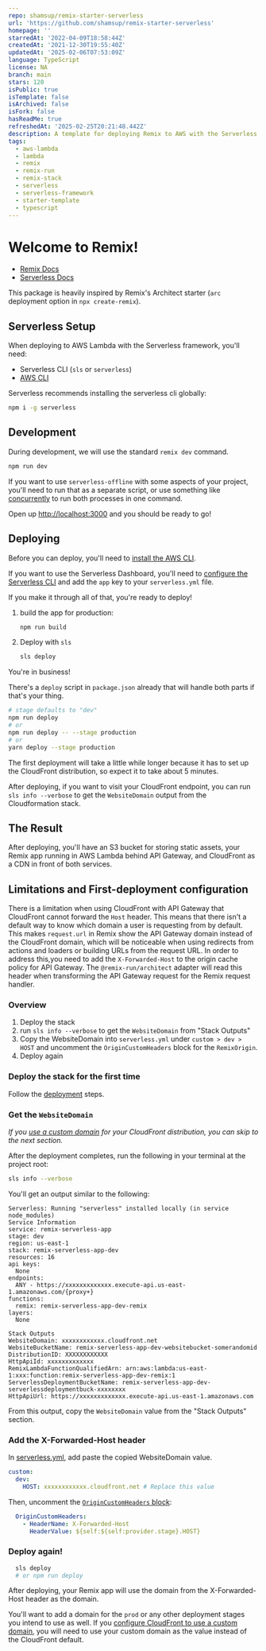 ```yaml
---
repo: shamsup/remix-starter-serverless
url: 'https://github.com/shamsup/remix-starter-serverless'
homepage: ''
starredAt: '2022-04-09T18:58:44Z'
createdAt: '2021-12-30T19:55:40Z'
updatedAt: '2025-02-06T07:53:09Z'
language: TypeScript
license: NA
branch: main
stars: 120
isPublic: true
isTemplate: false
isArchived: false
isFork: false
hasReadMe: true
refreshedAt: '2025-02-25T20:21:48.442Z'
description: A template for deploying Remix to AWS with the Serverless framework
tags:
  - aws-lambda
  - lambda
  - remix
  - remix-run
  - remix-stack
  - serverless
  - serverless-framework
  - starter-template
  - typescript
---
```


# Welcome to Remix!

- [Remix Docs](https://remix.run/docs)
- [Serverless Docs](https://www.serverless.com/framework/docs)

This package is heavily inspired by Remix's Architect starter (`arc` deployment option in `npx create-remix`).


## Serverless Setup

When deploying to AWS Lambda with the Serverless framework, you'll need:

- Serverless CLI (`sls` or `serverless`)
- [AWS CLI](https://docs.aws.amazon.com/cli/latest/userguide/install-cliv2.html)

Serverless recommends installing the serverless cli globally:

```sh
npm i -g serverless
```

## Development

During development, we will use the standard `remix dev` command.

```sh
npm run dev
```

If you want to use `serverless-offline` with some aspects of your project, you'll need to run that as a separate script, or use something like [concurrently](https://npm.im/concurrently) to run both processes in one command.

Open up [http://localhost:3000](http://localhost:3000) and you should be ready to go!

## Deploying

Before you can deploy, you'll need to [install the AWS CLI](https://docs.aws.amazon.com/cli/latest/userguide/install-cliv2.html).

If you want to use the Serverless Dashboard, you'll need to [configure the Serverless CLI](https://www.serverless.com/framework/docs/getting-started/) and add the `app` key to your `serverless.yml` file.

If you make it through all of that, you're ready to deploy!

1. build the app for production:

   ```sh
   npm run build
   ```

2. Deploy with `sls`

   ```sh
   sls deploy
   ```

You're in business!

There's a `deploy` script in `package.json` already that will handle both parts if that's your thing.

```sh
# stage defaults to "dev"
npm run deploy
# or
npm run deploy -- --stage production
# or
yarn deploy --stage production
```

The first deployment will take a little while longer because it has to set up the CloudFront distribution, so expect it to take about 5 minutes.

After deploying, if you want to visit your CloudFront endpoint, you can run `sls info --verbose` to get the `WebsiteDomain` output from the Cloudformation stack.

## The Result

After deploying, you'll have an S3 bucket for storing static assets, your Remix app running in AWS Lambda behind API Gateway, and CloudFront as a CDN in front of both services.

## Limitations and First-deployment configuration

There is a limitation when using CloudFront with API Gateway that CloudFront cannot forward the `Host` header. This means that there isn't a default way to know which
domain a user is requesting from by default. This makes `request.url` in Remix show the API Gateway domain instead of the CloudFront domain, which will be noticeable
when using redirects from actions and loaders or building URLs from the request URL. In order to address this,you need to add the `X-Forwarded-Host` to the origin cache
policy for API Gateway. The `@remix-run/architect` adapter will read this header when transforming the API Gateway request for the Remix request handler.

### Overview

1. Deploy the stack
2. run `sls info --verbose` to get the `WebsiteDomain` from "Stack  Outputs"
2. Copy the WebsiteDomain into `serverless.yml` under `custom > dev > HOST` and uncomment the `OriginCustomHeaders` block for the `RemixOrigin`.
3. Deploy again

### Deploy the stack for the first time

Follow the [deployment](#Deploying) steps.

### Get the `WebsiteDomain`
_If you [use a custom domain](https://docs.aws.amazon.com/AmazonCloudFront/latest/DeveloperGuide/CNAMEs.html) for your CloudFront distribution, you can skip to the next section._

After the deployment completes, run the following in your terminal at the project root:

```sh
sls info --verbose
```

You'll get an output similar to the following:

```
Serverless: Running "serverless" installed locally (in service node_modules)
Service Information
service: remix-serverless-app
stage: dev
region: us-east-1
stack: remix-serverless-app-dev
resources: 16
api keys:
  None
endpoints:
  ANY - https://xxxxxxxxxxxxx.execute-api.us-east-1.amazonaws.com/{proxy+}
functions:
  remix: remix-serverless-app-dev-remix
layers:
  None

Stack Outputs
WebsiteDomain: xxxxxxxxxxxx.cloudfront.net
WebsiteBucketName: remix-serverless-app-dev-websitebucket-somerandomid
DistributionID: XXXXXXXXXXXX
HttpApiId: xxxxxxxxxxxxx
RemixLambdaFunctionQualifiedArn: arn:aws:lambda:us-east-1:xxx:function:remix-serverless-app-dev-remix:1
ServerlessDeploymentBucketName: remix-serverless-app-dev-serverlessdeploymentbuck-xxxxxxxx
HttpApiUrl: https://xxxxxxxxxxxxx.execute-api.us-east-1.amazonaws.com
```

From this output, copy the `WebsiteDomain` value from the "Stack Outputs" section.


### Add the X-Forwarded-Host header

In [serverless.yml](serverless.yml#L15), add paste the copied WebsiteDomain value.

```yml
custom:
  dev:
    HOST: xxxxxxxxxxxx.cloudfront.net # Replace this value
```

Then, uncomment the [`OriginCustomHeaders` block](serverless.yml#L148):

```yml
  OriginCustomHeaders:
    - HeaderName: X-Forwarded-Host
      HeaderValue: ${self:${self:provider.stage}.HOST}
```

### Deploy again!

```sh
  sls deploy
  # or npm run deploy
```

After deploying, your Remix app will use the domain from the X-Forwarded-Host header as the domain.

You'll want to add a domain for the `prod` or any other deployment stages you intend to use as well. If you [configure CloudFront to use a custom domain](https://docs.aws.amazon.com/AmazonCloudFront/latest/DeveloperGuide/CNAMEs.html), you will need to use your custom domain as the value instead of the CloudFront default.
